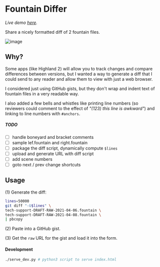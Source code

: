 # Fountain Differ

*Live demo [here](https://kortina.nyc/fountain-differ/).*

Share a nicely formatted diff of 2 fountain files.

![image](https://user-images.githubusercontent.com/5924/114415756-d5be8580-9b64-11eb-9513-ccba2de68354.png)

## Why?

Some apps (like Highland 2) will allow you to track changes and compare differences between versions, but I wanted a way to generate a diff that I could send to any reader and allow them to view with just a web browser.

I considered just using GitHub gists, but they don't wrap and indent text of fountain files in a very readable way.

I also added a few bells and whistles like printing line numbers (so reviewers could comment to the effect of *"(123) this line is awkward"*) and linking to line numbers with `#anchors`.

##### TODO

- [ ] handle boneyard and bracket comments
- [ ] sample lef.fountain and right.fountain
- [ ] package the diff script, dynamically compute `$lines`
- [ ] upload and generate URL with diff script
- [ ] add scene numbers
- [ ] goto next / prev change shortcuts

## Usage

(1) Generate the diff:

```sh
lines=50000
git diff "-U$lines" \
tech-support-DRAFT-RAW-2021-04-06.fountain \
tech-support-DRAFT-RAW-2021-04-08.fountain \
| pbcopy
```

(2) Paste into a GitHub gist.

(3) Get the `raw` URL for the gist and load it into the form.


#### Development

```sh
./serve_dev.py # python3 script to serve index.html
```
